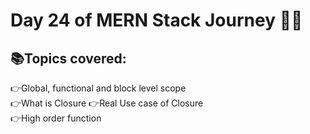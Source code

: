 # Day 24 of MERN Stack Journey 🚌✅
## 📚Topics covered:
👉Global, functional and block level scope  
👉What is Closure 
👉Real Use case of Closure  
👉High order function